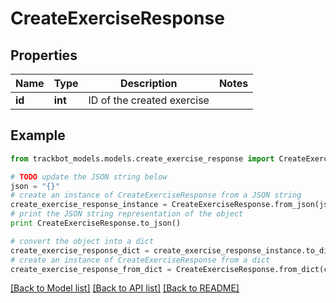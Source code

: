 # CreateExerciseResponse


## Properties
Name | Type | Description | Notes
------------ | ------------- | ------------- | -------------
**id** | **int** | ID of the created exercise | 

## Example

```python
from trackbot_models.models.create_exercise_response import CreateExerciseResponse

# TODO update the JSON string below
json = "{}"
# create an instance of CreateExerciseResponse from a JSON string
create_exercise_response_instance = CreateExerciseResponse.from_json(json)
# print the JSON string representation of the object
print CreateExerciseResponse.to_json()

# convert the object into a dict
create_exercise_response_dict = create_exercise_response_instance.to_dict()
# create an instance of CreateExerciseResponse from a dict
create_exercise_response_from_dict = CreateExerciseResponse.from_dict(create_exercise_response_dict)
```
[[Back to Model list]](../README.md#documentation-for-models) [[Back to API list]](../README.md#documentation-for-api-endpoints) [[Back to README]](../README.md)


